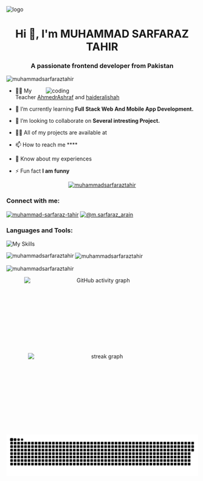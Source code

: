 ![logo](https://github.com/Rayyan7878/Rayyan7878/blob/main/githubban.gif)

<h1 align="center">Hi 👋, I'm MUHAMMAD SARFARAZ TAHIR</h1>
<h3 align="center">A passionate frontend developer from Pakistan</h3>
<p align="left"> <img src="https://komarev.com/ghpvc/?username=muhammadsarfaraztahir&label=Profile%20views&color=0e75b6&style=flat" alt="muhammadsarfaraztahir" /> </p>

<img align="right" alt="coding" width="400" src="https://i.pinimg.com/550x/54/e3/7d/54e37d8074ebcde1d96c77d7b2a7f310.jpg">

- 🧑‍🏫 My Teacher [AhmedrAshraf](https://github.com/AhmedrAshraf) and [haideralishah](https://github.com/haideralishah)

- 🌱 I’m currently learning **Full Stack Web And Mobile App Development.**

- 👯 I’m looking to collaborate on **Several intresting Project.**

- 👨‍💻 All of my projects are available at []()

- 📫 How to reach me ****

- 📄 Know about my experiences []()

- ⚡ Fun fact **I am funny**

<p align="center" justify-content="space-between" display="flex" gap="10px" > <a href="https://github.com/ryo-ma/github-profile-trophy"><img src="https://github-profile-trophy.vercel.app/?username=muhammadsarfaraztahir" alt="muhammadsarfaraztahir" /></a> </p>
<h3 align="left">Connect with me:</h3>

<p align="left">
<a href="https://linkedin.com/in/muhammad-sarfaraz-tahir" target="blank"><img align="center" src="https://raw.githubusercontent.com/rahuldkjain/github-profile-readme-generator/master/src/images/icons/Social/linked-in-alt.svg" alt="muhammad-sarfaraz-tahir" height="30" width="40" /></a>
<a href="https://instagram.com/@m.sarfaraz_arain" target="blank"><img align="center" src="https://raw.githubusercontent.com/rahuldkjain/github-profile-readme-generator/master/src/images/icons/Social/instagram.svg" alt="@m.sarfaraz_arain" height="30" width="40" /></a>
</p>

<h3 align="left">Languages and Tools:</h3>
<p align="left">
    <img src="https://skillicons.dev/icons?i=androidstudio,bun,npm,bootstrap,github,ai,vite,vscode,nodejs,express,figma,git,html,css,js,ts,ps,react,next,firebase,tailwind" alt="My Skills">
</p>



<!-- <h3 align="center">Languages and Tools:</h3>
<p align="left"> <a href="https://getbootstrap.com" target="_blank" rel="noreferrer"> <img src="https://raw.githubusercontent.com/devicons/devicon/master/icons/bootstrap/bootstrap-plain-wordmark.svg" alt="bootstrap" width="40" height="40"/> </a> <a href="https://www.w3schools.com/css/" target="_blank" rel="noreferrer"> <img src="https://raw.githubusercontent.com/devicons/devicon/master/icons/css3/css3-original-wordmark.svg" alt="css3" width="40" height="40"/> </a> <a href="https://www.figma.com/" target="_blank" rel="noreferrer"> <img src="https://www.vectorlogo.zone/logos/figma/figma-icon.svg" alt="figma" width="40" height="40"/> </a> <a href="https://git-scm.com/" target="_blank" rel="noreferrer"> <img src="https://www.vectorlogo.zone/logos/git-scm/git-scm-icon.svg" alt="git" width="40" height="40"/> </a> <a href="https://www.w3.org/html/" target="_blank" rel="noreferrer"> <img src="https://raw.githubusercontent.com/devicons/devicon/master/icons/html5/html5-original-wordmark.svg" alt="html5" width="40" height="40"/> </a> <a href="https://developer.mozilla.org/en-US/docs/Web/JavaScript" target="_blank" rel="noreferrer"> <img src="https://raw.githubusercontent.com/devicons/devicon/master/icons/javascript/javascript-original.svg" alt="javascript" width="40" height="40"/> </a> <a href="https://nodejs.org" target="_blank" rel="noreferrer"> <img src="https://raw.githubusercontent.com/devicons/devicon/master/icons/nodejs/nodejs-original-wordmark.svg" alt="nodejs" width="40" height="40"/> </a> <a href="https://www.photoshop.com/en" target="_blank" rel="noreferrer"> <img src="https://raw.githubusercontent.com/devicons/devicon/master/icons/photoshop/photoshop-line.svg" alt="photoshop" width="40" height="40"/> </a> <a href="https://reactjs.org/" target="_blank" rel="noreferrer"> <img src="https://raw.githubusercontent.com/devicons/devicon/master/icons/react/react-original-wordmark.svg" alt="react" width="40" height="40"/> </a> <a href="https://reactnative.dev/" target="_blank" rel="noreferrer"> <img src="https://reactnative.dev/img/header_logo.svg" alt="reactnative" width="40" height="40"/> </a> <a href="https://tailwindcss.com/" target="_blank" rel="noreferrer"> <img src="https://www.vectorlogo.zone/logos/tailwindcss/tailwindcss-icon.svg" alt="tailwind" width="40" height="40"/> </a> <a href="https://www.typescriptlang.org/" target="_blank" rel="noreferrer"> <img src="https://raw.githubusercontent.com/devicons/devicon/master/icons/typescript/typescript-original.svg" alt="typescript" width="40" height="40"/> </a> </p> -->


<p><img align="left" src="https://github-readme-stats.vercel.app/api/top-langs?username=muhammadsarfaraztahir&show_icons=true&locale=en&layout=compact" alt="muhammadsarfaraztahir" /></p>

<p>&nbsp;<img align="center" src="https://github-readme-stats.vercel.app/api?username=muhammadsarfaraztahir&show_icons=true&locale=en" alt="muhammadsarfaraztahir" /></p>

<p><img align="center" src="https://github-readme-streak-stats.herokuapp.com/?user=muhammadsarfaraztahir&" alt="muhammadsarfaraztahir" /></p>

<div align="center">
  <a>
    <img src="https://github-readme-activity-graph.vercel.app/graph?username=muhammadsarfaraztahir&theme=github&bg_color=none&hide_border=true&custom_title=I'm%20too%20lazy%20to%20continue%20the%20streak." width="400" height="200" alt="GitHub activity graph" style="display: inline-block; margin-right: 10px;" />
  </a>
  <img src="https://github-readme-streak-stats.herokuapp.com?user=muhammadsarfaraztahir&theme=transparent&hide_border=true&hide_current_streak=true" width="400" height="200" alt="streak graph" style="display: inline-block; margin-left: 10px;" />
</div>

<p align="center">
 <img width="1000" src="./github-snake.svg" alt="snake"/>
</p>

<!-- // (https://www.youtube.com/watch?v=sKuC-ejnPgY) (https://v0.dev/chat/mgw1LUXA5xW?b=b_ZjmaJbhwVXZ) yaar isay nahi delete kar na smit me akar marogai!!! -->

<!--
**muhammadsarfaraztahir/muhammadsarfaraztahir** is a ✨ _special_ ✨ repository because its `README.md` (this file) appears on your GitHub profile.

Here are some ideas to get you started:

- 🔭 I’m currently working on ...
- 🌱 I’m currently learning ...
- 👯 I’m looking to collaborate on ...
- 🤔 I’m looking for help with ...
- 💬 Ask me about ...
- 📫 How to reach me: ...
- 😄 Pronouns: ...
- ⚡ Fun fact: ...
- ⚡ And in Genius: ...
-->
